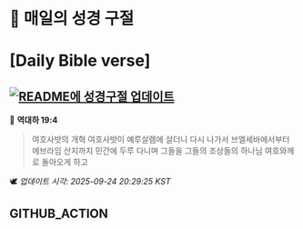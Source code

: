 # 🙏 매일의 성경 구절
# [Daily Bible verse]
## [![README에 성경구절 업데이트](https://github.com/DONGSUKA/first_test/actions/workflows/update-readme-bible.yml/badge.svg)](https://github.com/DONGSUKA/first_test/actions/workflows/update-readme-bible.yml)
<!-- START_BIBLE_VERSE -->
📖 **역대하 19:4**
> 여호사밧의 개혁 여호사밧이 예루살렘에 살더니 다시 나가서 브엘세바에서부터 에브라임 산지까지 민간에 두루 다니며 그들을 그들의 조상들의 하나님 여호와께로 돌아오게 하고

🕊️ _업데이트 시각: 2025-09-24 20:29:25 KST_
  <!-- END_BIBLE_VERSE -->
## GITHUB_ACTION
